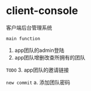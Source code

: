 # client-console
客户端后台管理系统

``main function``
1. app团队的admin登陆
2. app团队增删改查所拥有的团队

``TODO``
3. app团队的邀请链接

``new commit``
a. 添加团队密码


